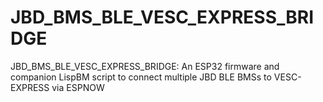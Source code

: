 # JBD_BMS_BLE_VESC_EXPRESS_BRIDGE
JBD_BMS_BLE_VESC_EXPRESS_BRIDGE: An ESP32 firmware and companion LispBM script to connect multiple JBD BLE BMSs to VESC-EXPRESS via ESPNOW
